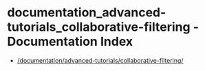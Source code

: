 # documentation_advanced-tutorials_collaborative-filtering - Documentation Index

- [/documentation/advanced-tutorials/collaborative-filtering/](./_documentation_advanced-tutorials_collaborative-filtering_.md)
